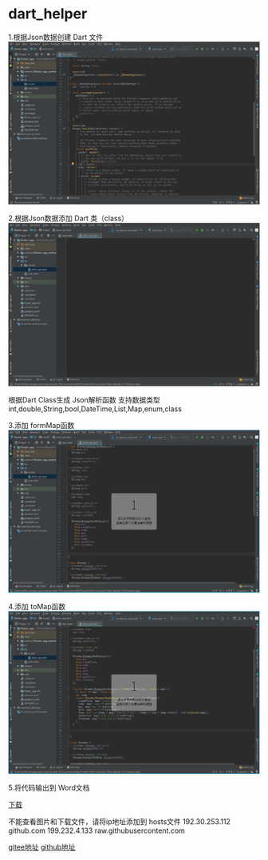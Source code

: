 # dart_helper
1.根据Json数据创建 Dart 文件
![add_file.gif](./readme/add_file.gif?raw=true)

2.根据Json数据添加 Dart 类（class）
![add_class.gif](./readme/add_class.gif?raw=true)


根据Dart Class生成 Json解析函数
支持数据类型
int,double,String,bool,DateTime,List,Map,enum,class

3.添加 formMap函数
![add_form_map.gif](./readme/add_form_map.gif?raw=true)

4.添加 toMap函数
![add_to_map.gif](./readme/add_to_map.gif?raw=true)


5.将代码输出到 Word文档

[下载](./dart_helper.jar?raw=true)

不能查看图片和下载文件，请将ip地址添加到 hosts文件
192.30.253.112  github.com
199.232.4.133   raw.githubusercontent.com

[gitee地址](https://gitee.com/wskfjt/dart_helper)
[github地址](https://github.com/wskfjtheqian/dart_helper)